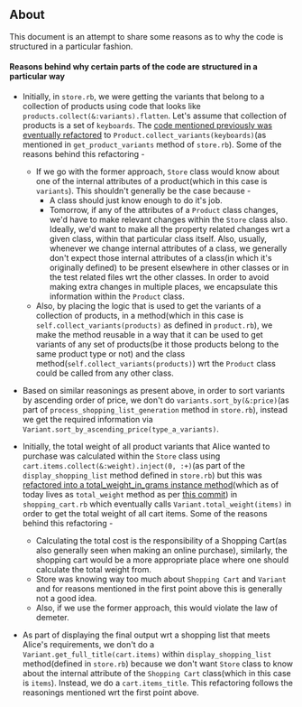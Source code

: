 ## About

This document is an attempt to share some reasons as to why the code is structured in a particular fashion.

#### Reasons behind why certain parts of the code are structured in a particular way

* Initially, in `store.rb`, we were getting the variants that belong to a collection of products using code that looks like `products.collect(&:variants).flatten`. Let's assume that collection of products is a set of `keyboards`. The [code mentioned previously was eventually refactored](https://github.com/boddhisattva/shop/commit/d3e51970332686d61f162c9b27b9c9d1e04e513d) to `Product.collect_variants(keyboards)`(as mentioned in `get_product_variants` method of `store.rb`). Some of the reasons behind this refactoring -
  * If we go with the former approach, `Store` class would know about one of the internal attributes of a product(which in this case is `variants`). This shouldn't generally be the case because -
    * A class should just know enough to do it's job.
    * Tomorrow, if any of the attributes of a `Product` class changes, we'd have to make relevant changes within the `Store` class also. Ideally, we'd want to make all the property related changes wrt a given class, within that particular class itself. Also, usually, whenever we change internal attributes of a class, we generally don't expect those internal attributes of a class(in which it's originally defined) to be present elsewhere in other classes or in the test related files wrt the other classes. In order to avoid making extra changes in multiple places, we encapsulate this information within the `Product` class.
  * Also, by placing the logic that is used to get the variants of a collection of products, in a method(which in this case is `self.collect_variants(products)` as defined in `product.rb`), we make the method reusable in a way that it can be used to get variants of any set of products(be it those products belong to the same product type or not) and the class method(`self.collect_variants(products)`) wrt the `Product` class could be called from any other class.

* Based on similar reasonings as present above, in order to sort variants by ascending order of price, we don't do `variants.sort_by(&:price)`(as part of `process_shopping_list_generation` method in `store.rb`), instead we get the required information via `Variant.sort_by_ascending_price(type_a_variants)`.

* Initially, the total weight of all product variants that Alice wanted to purchase was calculated within the `Store` class using `cart.items.collect(&:weight).inject(0, :+)`(as part of the `display_shopping_list` method defined in `store.rb`) but this was [refactored into a total_weight_in_grams instance method](https://github.com/boddhisattva/shop/commit/a1016b9c09e1b36b247e2b4a9f462986e50ed379#diff-376465dfbd2761b3f9eddaf4b5e60610L10)(which as of today lives as `total_weight` method as per [this commit](https://github.com/boddhisattva/shop/commit/9a21854f32bafdaa8a9ba11d7f259ca25484b445)) in `shopping_cart.rb` which eventually calls `Variant.total_weight(items)` in order to get the total weight of all cart items. Some of the reasons behind this refactoring -
  * Calculating the total cost is the responsibility of a Shopping Cart(as also generally seen when making an online purchase), similarly, the shopping cart would be a more appropriate place where one should calculate the total weight from.
  * Store was knowing way too much about `Shopping Cart` and `Variant` and for reasons mentioned in the first point above this is generally not a good idea.
  * Also, if we use the former approach, this would violate the law of demeter.

* As part of displaying the final output wrt a shopping list that meets Alice's requirements, we don't do a `Variant.get_full_title(cart.items)` within `display_shopping_list` method(defined in `store.rb`) because we don't want `Store` class to know about the internal attribute of the `Shopping Cart` class(which in this case is `items`). Instead, we do a `cart.items_title`. This refactoring follows the reasonings mentioned wrt the first point above.
